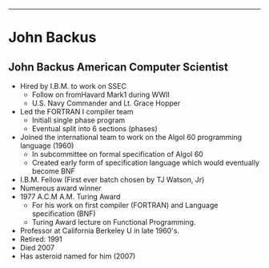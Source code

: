 ---
#  John Backus

## John Backus American Computer Scientist

- Hired by I.B.M. to work on SSEC
  * Follow on fromHavard Mark1 during WWII
  * U.S. Navy Commander and Lt. Grace Hopper
- Led the FORTRAN I compiler team
  * Initiall single phase program
  * Eventual split into 6 sections (phases)
- Joined the international team to work on the Algol 60 programming language (1960)
  * In subcommittee on formal specification of Algol 60
  * Created early  form of specification language which would eventually become BNF
- I.B.M. Fellow (First ever batch chosen by TJ Watson, Jr)
- Numerous award winner
- 1977 A.C.M A.M. Turing Award
  * For his work on first compiler (FORTRAN) and Language specification (BNF)
  * Turing Award lecture on Functional Programming.
- Professor at California Berkeley  U in late 1960's.
- Retired: 1991
- Died 2007
- Has asteroid named for him (2007)

